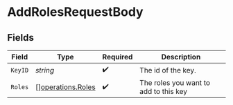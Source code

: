 # AddRolesRequestBody


## Fields

| Field                                                  | Type                                                   | Required                                               | Description                                            |
| ------------------------------------------------------ | ------------------------------------------------------ | ------------------------------------------------------ | ------------------------------------------------------ |
| `KeyID`                                                | *string*                                               | :heavy_check_mark:                                     | The id of the key.                                     |
| `Roles`                                                | [][operations.Roles](../../models/operations/roles.md) | :heavy_check_mark:                                     | The roles you want to add to this key                  |